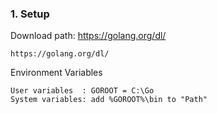 ### 1. Setup
Download path: https://golang.org/dl/
```
https://golang.org/dl/
```
Environment Variables
```
User variables  : GOROOT = C:\Go
System variables: add %GOROOT%\bin to "Path"
```
